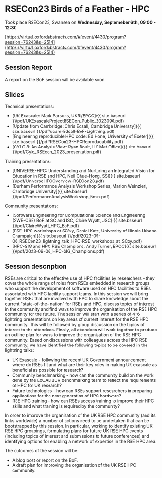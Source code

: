 # RSECon23 Birds of a Feather - HPC

Took place RSECon23, Swansea on **Wednesday, Septemeber 6th, 09:00 - 12:30**

[https://virtual.oxfordabstracts.com/#/event/4430/program?session=76243&s=2514](https://virtual.oxfordabstracts.com/#/event/4430/program?session=76243&s=2514)

## Session Report

A report on the BoF session will be available soon

## Slides

Technical presentations:

* [UK Exascale: Mark Parsons, UKRI/EPCC]({{ site.baseurl }}/pdf/UKExascaleProjectRSECon_Public_2023096.pdf)
* [Update from Cambridge: Chris Edsall, Cambridge University]({{ site.baseurl }}/pdf/ucam-Edsall-BoF-Lightning.pdf)
* [Engineering reproducible HPC code: Ed Hone, University of Exeter]({{ site.baseurl }}/pdf/RSECon23-HPCReproducability.pdf)
* [CYLC 8: An Analysis View: Ryan Boult, UK Met Office]({{ site.baseurl }}/pdf/Cylc_RSEcon_2023_presentation.pdf)

Training presentations:

* [UNIVERSE-HPC: Understanding and Nurturing an Integrated Vision for Education in RSE and HPC, Neil Chue-Hong, SSI]({{ site.baseurl }}/pdf/UniverseHPCOverview-RSECon23.pdf)
* [Durham Performance Analysis Workshop Series, Marion Weinzierl, Cambridge University]({{ site.baseurl }}/pdf/PerformanceAnalysisWorkshop_5min.pdf)

Community presentations:

* [Software Engineering for Computational Science and Engineering (SWE-CSE) BoF at SC and ISC, Claire Wyatt, JSC]({{ site.baseurl }}/pdf/ClaireWyatt_HPC_BoF.pdf)
* [RSE-HPC workshops at SC'xy, Daniel Katz, University of Illinois Urbana Champaign]({{ site.baseurl }}/pdf/2023-09-06_RSECon23_lightning_talk_HPC-RSE_workshops_at_SCxy.pdf)
* [HPC-SIG and HPC RSE Champions, Andy Turner, EPCC]({{ site.baseurl }}/pdf/2023-09-06_HPC-SIG_Champions.pdf)

## Session description

RSEs are critical to the effective use of HPC facilities by researchers - they cover the whole range of roles from RSEs embedded in research groups who support the development of software used on HPC facilities to RSEs associated with HPC facility support teams. In this session we will bring together RSEs that are involved with HPC to share knowledge about the current "state-of-the- nation" for RSEs and HPC, discuss topics of interest in the community and find ways to improve the organisation of the RSE HPC community for the future. The session will start with a series of 4-6 lightning presentations on key areas of current interest for the RSE HPC community. This will be followed by group discussion on the topics of interest to the attendees. Finally, all attendees will work together to produce an outline plan for ways to improve the organisation of the RSE HPC community. Based on discussions with colleagues across the HPC RSE community, we have identified the following topics to be covered in the lightning talks:

* UK Exascale - following the recent UK Government announcement, where do RSEs fit and what are their key roles in making UK exascale as beneficial as possible for research?
* Community benchmarking - how can the community build on the work done by the ExCALIBUR benchmarking team to reflect the requirements of HPC for UK research?
* Future technologies - how can RSEs support researchers in preparing applications for the next generation of HPC hardware?
* RSE HPC training - how can RSEs access training to improve their HPC skills and what training is required by the community?

In order to improve the organisation of the UK RSE HPC community (and its links worldwide) a number of actions need to be undertaken that can be bootstrapped by this session. In particular, working to identify existing UK RSE HPC groupings, formulating plans for future UK RSE HPC events (including topics of interest and submissions to future conferences) and identifying options for enabling a network of expertise in the RSE HPC area.

The outcomes of the session will be:

* A blog post or report on the BoF.
* A draft plan for improving the organisation of the UK RSE HPC community.